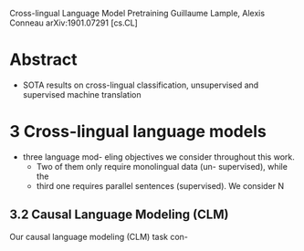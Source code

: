 Cross-lingual Language Model Pretraining
Guillaume Lample, Alexis Conneau
arXiv:1901.07291 [cs.CL]

# Abstract

* SOTA results on cross-lingual classification, unsupervised and supervised
  machine translation

# 3 Cross-lingual language models

* three language mod- eling objectives we consider throughout this work.  
  * Two of them only require monolingual data (un- supervised), while the 
  * third one requires parallel sentences (supervised). We consider N

## 3.2 Causal Language Modeling (CLM)

Our causal language modeling (CLM) task con-
